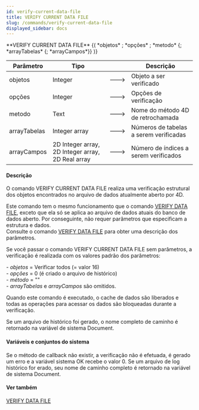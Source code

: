 ```yaml
---
id: verify-current-data-file
title: VERIFY CURRENT DATA FILE
slug: /commands/verify-current-data-file
displayed_sidebar: docs
---
```


<!--REF #_command_.VERIFY CURRENT DATA FILE.Syntax-->**VERIFY CURRENT DATA FILE** {( *objetos* ; *opções* ; *metodo* {; *arrayTabelas* {; *arrayCampos*}} )}<!-- END REF-->
<!--REF #_command_.VERIFY CURRENT DATA FILE.Params-->
| Parâmetro | Tipo |  | Descrição |
| --- | --- | --- | --- |
| objetos | Integer | &#x1F852; | Objeto a ser verificado |
| opções | Integer | &#x1F852; | Opções de verificação |
| metodo | Text | &#x1F852; | Nome do método 4D de retrochamada |
| arrayTabelas | Integer array | &#x1F852; | Números de tabelas a serem verificadas |
| arrayCampos | 2D Integer array, 2D Integer array, 2D Real array | &#x1F852; | Número de índices a serem verificados |

<!-- END REF-->

#### Descrição 

<!--REF #_command_.VERIFY CURRENT DATA FILE.Summary-->O comando VERIFY CURRENT DATA FILE realiza uma verificação estrutural dos objetos encontrados no arquivo de dados atualmente aberto por 4D.<!-- END REF-->

Este comando tem o mesmo funcionamento que o comando [VERIFY DATA FILE](verify-data-file.md), exceto que ela só se aplica ao arquivo de dados atuais do banco de dados aberto. Por conseguinte, não requer parâmetros que especificam a estrutura e dados.  
Consulte o comando [VERIFY DATA FILE](verify-data-file.md) para obter uma descrição dos parâmetros.

Se você passar o comando VERIFY CURRENT DATA FILE sem parâmetros, a verificação é realizada com os valores padrão dos parâmetros:

\- *objetos* \= Verificar todos (= valor 16)  
\- *opções* \= 0 (é criado o arquivo de histórico)  
\- *método* \= ""  
\- *arrayTabelas* e *arrayCampos* são omitidos.

Quando este comando é executado, o cache de dados são liberados e todas as operações para acessar os dados são bloqueadas durante a verificação.

Se um arquivo de histórico foi gerado, o nome completo de caminho é retornado na variável de sistema Document.

#### Variáveis e conjuntos do sistema 

Se o método de callback não existir, a verificação não é efetuada, é gerado um erro e a variável sistema OK recebe o valor 0\. Se um arquivo de log histórico for erado, seu nome de caminho completo é retornado na variável de sistema Document.  

#### Ver também 

[VERIFY DATA FILE](verify-data-file.md)  